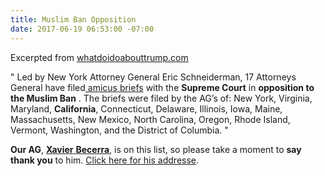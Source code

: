 ```yaml
---
title: Muslim Ban Opposition
date: 2017-06-19 06:53:00 -07:00
---
```


Excerpted from [whatdoidoabouttrump.com](http://whatdoidoabouttrump.com/)


"  Led by New York Attorney General Eric Schneiderman, 17 Attorneys General have filed[ amicus briefs](https://ag.ny.gov/press-release/ag-schneiderman-files-scotus-brief-opposing-trump-immigration-ban)  with the **Supreme Court** in **opposition to the Muslim Ban** .  The briefs were filed by the AG’s of: New York, Virginia, Maryland, **California**, Connecticut, Delaware, Illinois, Iowa, Maine, Massachusetts, New Mexico, North Carolina, Oregon, Rhode Island, Vermont, Washington, and the District of Columbia.  " 

**Our AG**, [**Xavier** **Becerra**](http://www.naag.org/naag/attorneys-general/whos-my-ag/california/xavier-becerra.php), is on this list, so please take a moment to **say thank you** to him. [Click here for his addresse](http://www.naag.org/naag/attorneys-general/whos-my-ag/california/xavier-becerra.php). 